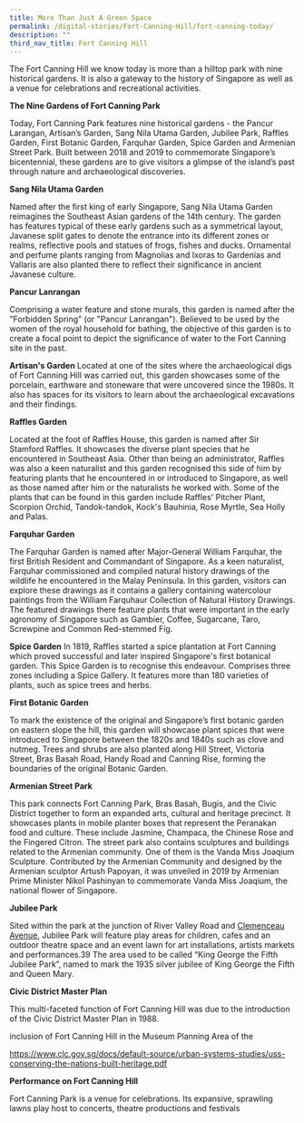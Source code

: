 ```yaml
---
title: More Than Just A Green Space
permalink: /digital-stories/Fort-Canning-Hill/fort-canning-today/
description: ""
third_nav_title: Fort Canning Hill
---
```

The Fort Canning Hill we know today is more than a hilltop park with nine historical gardens. It is also a gateway to the history of Singapore as well as a venue for celebrations and recreational activities.

**The Nine Gardens of Fort Canning Park**

Today, Fort Canning Park features nine historical gardens - the Pancur Larangan, Artisan’s Garden, Sang Nila Utama Garden, Jubilee Park, Raffles Garden, First Botanic Garden, Farquhar Garden, Spice Garden and Armenian Street Park. Built between 2018 and 2019 to commemorate Singapore’s bicentennial, these gardens are to give visitors a glimpse of the island’s past through nature and archaeological discoveries.

**Sang Nila Utama Garden**

Named after the first king of early Singapore, Sang Nila Utama Garden reimagines the Southeast Asian gardens of the 14th century. The garden has features typical of these early gardens such as a symmetrical layout, Javanese split gates to denote the entrance into its different zones or realms, reflective pools and statues of frogs, fishes and ducks. Ornamental and perfume plants ranging from Magnolias and Ixoras to Gardenias and Vallaris are also planted there to reflect their significance in ancient Javanese culture.

**Pancur Lanrangan**

Comprising a water feature and stone murals, this garden is named after the "Forbidden Spring" (or "Pancur Lanrangan"). Believed to be used by the women of the royal household for bathing, the objective of this garden is to create a focal point to depict the significance of water to the Fort Canning site in the past.

**Artisan's Garden**
Located at one of the sites where the archaeological digs of Fort Canning Hill was carried out, this garden showcases some of the porcelain, earthware and stoneware that were uncovered since the 1980s. It also has spaces for its visitors to learn about the archaeological excavations and their findings.

**Raffles Garden**

Located at the foot of Raffles House, this garden is named after Sir Stamford Raffles. It showcases the diverse plant species that he encountered in Southeast Asia. Other than being an administrator, Raffles was also a keen naturalist and this garden recognised this side of him by featuring plants that he encountered in or introduced to Singapore, as well as those named after him or the naturalists he worked with. Some of the plants that can be found in this garden include Raffles' Pitcher Plant, Scorpion Orchid, Tandok-tandok, Kock's Bauhinia, Rose Myrtle, Sea Holly and Palas.

**Farquhar Garden**

The Farquhar Garden is named after Major-General William Farquhar, the first British Resident and Commandant of Singapore. As a keen naturalist, Farquhar commissioned and compiled natural history drawings of the wildlife he encountered in the Malay Peninsula. In this garden, visitors can explore these drawings as it contains a gallery containing watercolour paintings from the William Farquhaur Collection of Natural History Drawings. The featured drawings there feature plants that were important in the early agronomy of Singapore such as Gambier, Coffee, Sugarcane, Taro, Screwpine and Common Red-stemmed Fig.

**Spice Garden**
In 1819, Raffles started a spice plantation at Fort Canning which proved successful and later inspired Singapore's first botanical garden. This Spice Garden is to recognise this endeavour. Comprises three zones including a Spice Gallery. It features more than 180 varieties of plants, such as spice trees and herbs.

**First Botanic Garden**

To mark the existence of the original and Singapore’s first botanic garden on eastern slope the hill, this garden will showcase plant spices that were introduced to Singapore between the 1820s and 1840s such as clove and nutmeg. Trees and shrubs are also planted along Hill Street, Victoria Street, Bras Basah Road, Handy Road and Canning Rise, forming the boundaries of the original Botanic Garden.

**Armenian Street Park**

This park connects Fort Canning Park, Bras Basah, Bugis, and the Civic District together to form an expanded arts, cultural and heritage precinct. It showcases plants in mobile planter boxes that represent the Peranakan food and culture. These include Jasmine, Champaca, the Chinese Rose and the Fingered Citron. The street park also contains sculptures and buildings related to the Armenian community. One of them is the Vanda Miss Joaqium Sculpture. Contributed by the Armenian Community and designed by the Armenian sculptor Artush Papoyan, it was unveiled in 2019 by Armenian Prime Minister Nikol Pashinyan to commemorate Vanda Miss Joaqium, the national flower of Singapore.

**Jubilee Park**  

Sited within the park at the junction of River Valley Road and [Clemenceau Avenue](https://eresources.nlb.gov.sg/infopedia/articles/SIP_803_2004-12-16.html), Jubilee Park will feature play areas for children, cafes and an outdoor theatre space and an event lawn for art installations, artists markets and performances.39 The area used to be called “King George the Fifth Jubilee Park”, named to mark the 1935 silver jubilee of King George the Fifth and Queen Mary.

**Civic District Master Plan**

This multi-faceted function of Fort Canning Hill was due to the introduction of the Civic District Master Plan in 1988.

 inclusion of Fort Canning Hill in the Museum Planning Area of the

https://www.clc.gov.sg/docs/default-source/urban-systems-studies/uss-conserving-the-nations-built-heritage.pdf

**Performance on Fort Canning Hill**

Fort Canning Park is a venue for celebrations. Its expansive, sprawling lawns play host to concerts, theatre productions and festivals